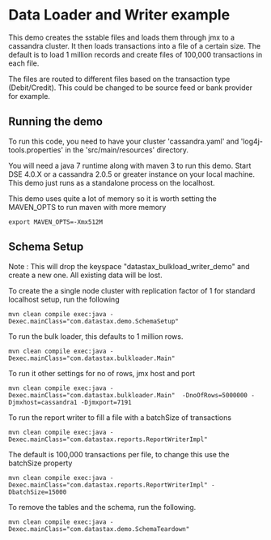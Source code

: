 Data Loader and Writer example
========================================================
This demo creates the sstable files and loads them through jmx to a cassandra cluster. It then loads transactions into a file of a certain size. The default is to load 1 million records and create files of 100,000 transactions in each file. 

The files are routed to different files based on the transaction type (Debit/Credit). This could be changed to be source feed or bank provider for example. 

## Running the demo 

To run this code, you need to have your cluster 'cassandra.yaml' and 'log4j-tools.properties' in the 'src/main/resources' directory.

You will need a java 7 runtime along with maven 3 to run this demo. Start DSE 4.0.X or a cassandra 2.0.5 or greater instance on your local machine. This demo just runs as a standalone process on the localhost.

This demo uses quite a lot of memory so it is worth setting the MAVEN_OPTS to run maven with more memory

    export MAVEN_OPTS=-Xmx512M


## Schema Setup
Note : This will drop the keyspace "datastax_bulkload_writer_demo" and create a new one. All existing data will be lost. 

To create the a single node cluster with replication factor of 1 for standard localhost setup, run the following

    mvn clean compile exec:java -Dexec.mainClass="com.datastax.demo.SchemaSetup"

To run the bulk loader, this defaults to 1 million rows.

    mvn clean compile exec:java -Dexec.mainClass="com.datastax.bulkloader.Main" 
    
To run it other settings for no of rows, jmx host and port

	mvn clean compile exec:java -Dexec.mainClass="com.datastax.bulkloader.Main"  -DnoOfRows=5000000 -Djmxhost=cassandra1 -Djmxport=7191    
	
To run the report writer to fill a file with a batchSize of transactions

	mvn clean compile exec:java -Dexec.mainClass="com.datastax.reports.ReportWriterImpl"

The default is 100,000 transactions per file, to change this use the batchSize property

	mvn clean compile exec:java -Dexec.mainClass="com.datastax.reports.ReportWriterImpl" -DbatchSize=15000
		
To remove the tables and the schema, run the following.

    mvn clean compile exec:java -Dexec.mainClass="com.datastax.demo.SchemaTeardown"
	
